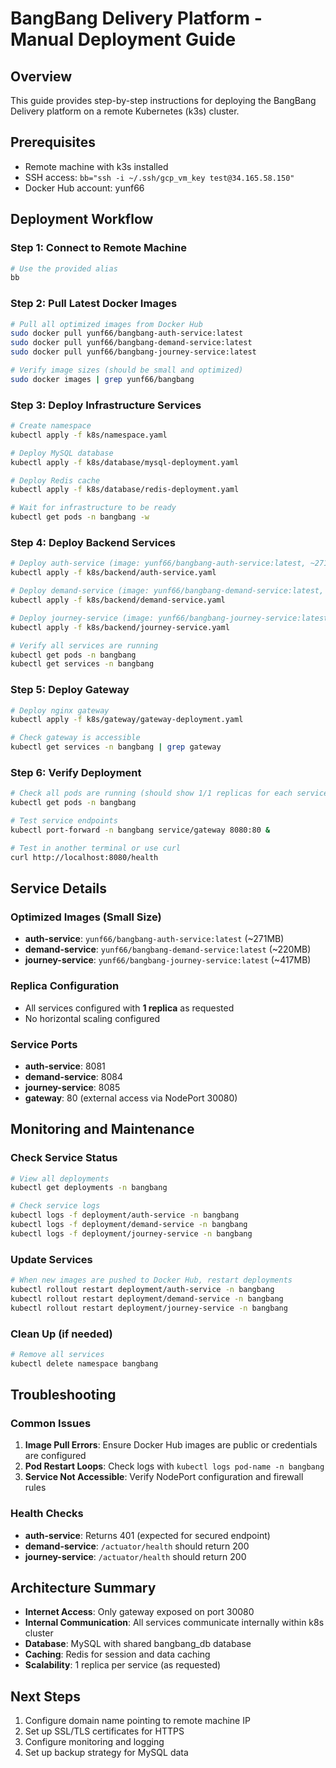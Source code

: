 # BangBang Delivery Platform - Manual Deployment Guide

## Overview
This guide provides step-by-step instructions for deploying the BangBang Delivery platform on a remote Kubernetes (k3s) cluster.

## Prerequisites
- Remote machine with k3s installed
- SSH access: `bb="ssh -i ~/.ssh/gcp_vm_key test@34.165.58.150"`
- Docker Hub account: yunf66

## Deployment Workflow

### Step 1: Connect to Remote Machine
```bash
# Use the provided alias
bb
```

### Step 2: Pull Latest Docker Images
```bash
# Pull all optimized images from Docker Hub
sudo docker pull yunf66/bangbang-auth-service:latest
sudo docker pull yunf66/bangbang-demand-service:latest  
sudo docker pull yunf66/bangbang-journey-service:latest

# Verify image sizes (should be small and optimized)
sudo docker images | grep yunf66/bangbang
```

### Step 3: Deploy Infrastructure Services
```bash
# Create namespace
kubectl apply -f k8s/namespace.yaml

# Deploy MySQL database
kubectl apply -f k8s/database/mysql-deployment.yaml

# Deploy Redis cache
kubectl apply -f k8s/database/redis-deployment.yaml

# Wait for infrastructure to be ready
kubectl get pods -n bangbang -w
```

### Step 4: Deploy Backend Services
```bash
# Deploy auth-service (image: yunf66/bangbang-auth-service:latest, ~271MB)
kubectl apply -f k8s/backend/auth-service.yaml

# Deploy demand-service (image: yunf66/bangbang-demand-service:latest, ~220MB)  
kubectl apply -f k8s/backend/demand-service.yaml

# Deploy journey-service (image: yunf66/bangbang-journey-service:latest, ~417MB)
kubectl apply -f k8s/backend/journey-service.yaml

# Verify all services are running
kubectl get pods -n bangbang
kubectl get services -n bangbang
```

### Step 5: Deploy Gateway
```bash
# Deploy nginx gateway
kubectl apply -f k8s/gateway/gateway-deployment.yaml

# Check gateway is accessible
kubectl get services -n bangbang | grep gateway
```

### Step 6: Verify Deployment
```bash
# Check all pods are running (should show 1/1 replicas for each service)
kubectl get pods -n bangbang

# Test service endpoints
kubectl port-forward -n bangbang service/gateway 8080:80 &

# Test in another terminal or use curl
curl http://localhost:8080/health
```

## Service Details

### Optimized Images (Small Size)
- **auth-service**: `yunf66/bangbang-auth-service:latest` (~271MB)
- **demand-service**: `yunf66/bangbang-demand-service:latest` (~220MB)  
- **journey-service**: `yunf66/bangbang-journey-service:latest` (~417MB)

### Replica Configuration
- All services configured with **1 replica** as requested
- No horizontal scaling configured

### Service Ports
- **auth-service**: 8081
- **demand-service**: 8084
- **journey-service**: 8085
- **gateway**: 80 (external access via NodePort 30080)

## Monitoring and Maintenance

### Check Service Status
```bash
# View all deployments
kubectl get deployments -n bangbang

# Check service logs
kubectl logs -f deployment/auth-service -n bangbang
kubectl logs -f deployment/demand-service -n bangbang
kubectl logs -f deployment/journey-service -n bangbang
```

### Update Services
```bash
# When new images are pushed to Docker Hub, restart deployments
kubectl rollout restart deployment/auth-service -n bangbang
kubectl rollout restart deployment/demand-service -n bangbang
kubectl rollout restart deployment/journey-service -n bangbang
```

### Clean Up (if needed)
```bash
# Remove all services
kubectl delete namespace bangbang
```

## Troubleshooting

### Common Issues
1. **Image Pull Errors**: Ensure Docker Hub images are public or credentials are configured
2. **Pod Restart Loops**: Check logs with `kubectl logs pod-name -n bangbang`
3. **Service Not Accessible**: Verify NodePort configuration and firewall rules

### Health Checks
- **auth-service**: Returns 401 (expected for secured endpoint)
- **demand-service**: `/actuator/health` should return 200
- **journey-service**: `/actuator/health` should return 200

## Architecture Summary
- **Internet Access**: Only gateway exposed on port 30080
- **Internal Communication**: All services communicate internally within k8s cluster
- **Database**: MySQL with shared bangbang_db database
- **Caching**: Redis for session and data caching
- **Scalability**: 1 replica per service (as requested)

## Next Steps
1. Configure domain name pointing to remote machine IP
2. Set up SSL/TLS certificates for HTTPS
3. Configure monitoring and logging
4. Set up backup strategy for MySQL data 
